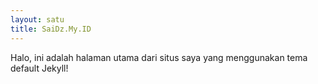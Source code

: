 ```yaml
---
layout: satu
title: SaiDz.My.ID
---
```


Halo, ini adalah halaman utama dari situs saya yang menggunakan tema default Jekyll!
